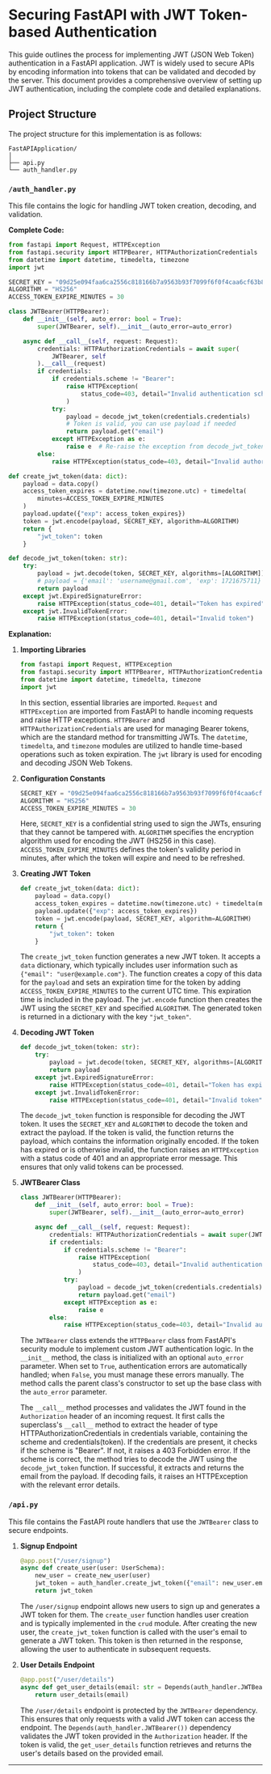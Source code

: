 # Securing FastAPI with JWT Token-based Authentication

This guide outlines the process for implementing JWT (JSON Web Token) authentication in a FastAPI application. JWT is widely used to secure APIs by encoding information into tokens that can be validated and decoded by the server. This document provides a comprehensive overview of setting up JWT authentication, including the complete code and detailed explanations.

## Project Structure

The project structure for this implementation is as follows:

```
FastAPIApplication/
│
├── api.py
└── auth_handler.py
```

### `/auth_handler.py`

This file contains the logic for handling JWT token creation, decoding, and validation.

**Complete Code:**

```python
from fastapi import Request, HTTPException
from fastapi.security import HTTPBearer, HTTPAuthorizationCredentials
from datetime import datetime, timedelta, timezone
import jwt

SECRET_KEY = "09d25e094faa6ca2556c818166b7a9563b93f7099f6f0f4caa6cf63b88e8d3e7"
ALGORITHM = "HS256"
ACCESS_TOKEN_EXPIRE_MINUTES = 30

class JWTBearer(HTTPBearer):
    def __init__(self, auto_error: bool = True):
        super(JWTBearer, self).__init__(auto_error=auto_error)

    async def __call__(self, request: Request):
        credentials: HTTPAuthorizationCredentials = await super(
            JWTBearer, self
        ).__call__(request)
        if credentials:
            if credentials.scheme != "Bearer":
                raise HTTPException(
                    status_code=403, detail="Invalid authentication scheme."
                )
            try:
                payload = decode_jwt_token(credentials.credentials)
                # Token is valid, you can use payload if needed
                return payload.get("email")
            except HTTPException as e:
                raise e  # Re-raise the exception from decode_jwt_token
        else:
            raise HTTPException(status_code=403, detail="Invalid authorization code.")

def create_jwt_token(data: dict):
    payload = data.copy()
    access_token_expires = datetime.now(timezone.utc) + timedelta(
        minutes=ACCESS_TOKEN_EXPIRE_MINUTES
    )
    payload.update({"exp": access_token_expires})
    token = jwt.encode(payload, SECRET_KEY, algorithm=ALGORITHM)
    return {
        "jwt_token": token
    }

def decode_jwt_token(token: str):
    try:
        payload = jwt.decode(token, SECRET_KEY, algorithms=[ALGORITHM])
        # payload = {'email': 'username@gmail.com', 'exp': 1721675711}
        return payload
    except jwt.ExpiredSignatureError:
        raise HTTPException(status_code=401, detail="Token has expired")
    except jwt.InvalidTokenError:
        raise HTTPException(status_code=401, detail="Invalid token")
```

**Explanation:**

1. **Importing Libraries**

   ```python
   from fastapi import Request, HTTPException
   from fastapi.security import HTTPBearer, HTTPAuthorizationCredentials
   from datetime import datetime, timedelta, timezone
   import jwt
   ```

   In this section, essential libraries are imported. `Request` and `HTTPException` are imported from FastAPI to handle incoming requests and raise HTTP exceptions. `HTTPBearer` and `HTTPAuthorizationCredentials` are used for managing Bearer tokens, which are the standard method for transmitting JWTs. The `datetime`, `timedelta`, and `timezone` modules are utilized to handle time-based operations such as token expiration. The `jwt` library is used for encoding and decoding JSON Web Tokens.

2. **Configuration Constants**

   ```python
   SECRET_KEY = "09d25e094faa6ca2556c818166b7a9563b93f7099f6f0f4caa6cf63b88e8d3e7"
   ALGORITHM = "HS256"
   ACCESS_TOKEN_EXPIRE_MINUTES = 30
   ```

   Here, `SECRET_KEY` is a confidential string used to sign the JWTs, ensuring that they cannot be tampered with. `ALGORITHM` specifies the encryption algorithm used for encoding the JWT (HS256 in this case). `ACCESS_TOKEN_EXPIRE_MINUTES` defines the token's validity period in minutes, after which the token will expire and need to be refreshed.

3. **Creating JWT Token**

   ```python
   def create_jwt_token(data: dict):
       payload = data.copy()
       access_token_expires = datetime.now(timezone.utc) + timedelta(minutes=ACCESS_TOKEN_EXPIRE_MINUTES)
       payload.update({"exp": access_token_expires})
       token = jwt.encode(payload, SECRET_KEY, algorithm=ALGORITHM)
       return {
           "jwt_token": token
       }
   ```

   The `create_jwt_token` function generates a new JWT token. It accepts a `data` dictionary, which typically includes user information such as `{"email": "user@example.com"}`. The function creates a copy of this data for the `payload` and sets an expiration time for the token by adding `ACCESS_TOKEN_EXPIRE_MINUTES` to the current UTC time. This expiration time is included in the payload. The `jwt.encode` function then creates the JWT using the `SECRET_KEY` and specified `ALGORITHM`. The generated token is returned in a dictionary with the key `"jwt_token"`.

4. **Decoding JWT Token**

   ```python
   def decode_jwt_token(token: str):
       try:
           payload = jwt.decode(token, SECRET_KEY, algorithms=[ALGORITHM])
           return payload
       except jwt.ExpiredSignatureError:
           raise HTTPException(status_code=401, detail="Token has expired")
       except jwt.InvalidTokenError:
           raise HTTPException(status_code=401, detail="Invalid token")
   ```

   The `decode_jwt_token` function is responsible for decoding the JWT token. It uses the `SECRET_KEY` and `ALGORITHM` to decode the token and extract the payload. If the token is valid, the function returns the payload, which contains the information originally encoded. If the token has expired or is otherwise invalid, the function raises an `HTTPException` with a status code of 401 and an appropriate error message. This ensures that only valid tokens can be processed.

5. **JWTBearer Class**

   ```python
   class JWTBearer(HTTPBearer):
       def __init__(self, auto_error: bool = True):
           super(JWTBearer, self).__init__(auto_error=auto_error)

       async def __call__(self, request: Request):
           credentials: HTTPAuthorizationCredentials = await super(JWTBearer, self).__call__(request)
           if credentials:
               if credentials.scheme != "Bearer":
                   raise HTTPException(
                       status_code=403, detail="Invalid authentication scheme."
                   )
               try:
                   payload = decode_jwt_token(credentials.credentials)
                   return payload.get("email")
               except HTTPException as e:
                   raise e
           else:
               raise HTTPException(status_code=403, detail="Invalid authorization code.")
   ```

   The `JWTBearer` class extends the `HTTPBearer` class from FastAPI's security module to implement custom JWT authentication logic. In the `__init__` method, the class is initialized with an optional `auto_error` parameter. When set to `True`, authentication errors are automatically handled; when `False`, you must manage these errors manually. The method calls the parent class's constructor to set up the base class with the `auto_error` parameter.

   The `__call__` method processes and validates the JWT found in the `Authorization` header of an incoming request. It first calls the superclass's `__call__` method to extract the header of type HTTPAuthorizationCredentials in credentials variable, containing the scheme and credentials(token). If the credentials are present, it checks if the scheme is "Bearer". If not, it raises a 403 Forbidden error. If the scheme is correct, the method tries to decode the JWT using the `decode_jwt_token` function. If successful, it extracts and returns the email from the payload. If decoding fails, it raises an HTTPException with the relevant error details.

### `/api.py`

This file contains the FastAPI route handlers that use the `JWTBearer` class to secure endpoints.

1. **Signup Endpoint**

   ```python
   @app.post("/user/signup")
   async def create_user(user: UserSchema):
       new_user = create_new_user(user)
       jwt_token = auth_handler.create_jwt_token({"email": new_user.email})
       return jwt_token
   ```

   The `/user/signup` endpoint allows new users to sign up and generates a JWT token for them. The `create_user` function handles user creation and is typically implemented in the `crud` module. After creating the new user, the `create_jwt_token` function is called with the user's email to generate a JWT token. This token is then returned in the response, allowing the user to authenticate in subsequent requests.

2. **User Details Endpoint**

   ```python
   @app.post("/user/details")
   async def get_user_details(email: str = Depends(auth_handler.JWTBearer())):
       return user_details(email)
   ```

   The `/user/details` endpoint is protected by the `JWTBearer` dependency. This ensures that only requests with a valid JWT token can access the endpoint. The `Depends(auth_handler.JWTBearer())` dependency validates the JWT token provided in the `Authorization` header. If the token is valid, the `get_user_details` function retrieves and returns the user's details based on the provided email.

---
